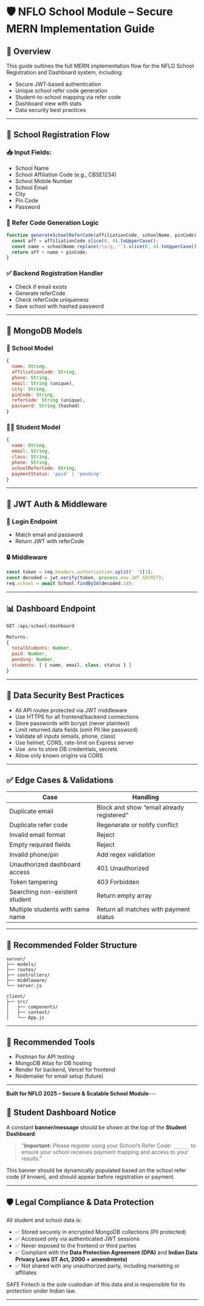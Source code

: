# 🛡️ NFLO School Module – Secure MERN Implementation Guide

## 📘 Overview

This guide outlines the full MERN implementation flow for the NFLO School Registration and Dashboard system, including:
- Secure JWT-based authentication
- Unique school refer code generation
- Student-to-school mapping via refer code
- Dashboard view with stats
- Data security best practices

---

## 🏫 School Registration Flow

### 📥 Input Fields:
- School Name
- School Affiliation Code (e.g., CBSE1234)
- School Mobile Number
- School Email
- City
- Pin Code
- Password

### 🔐 Refer Code Generation Logic

```js
function generateSchoolReferCode(affiliationCode, schoolName, pinCode) {
  const aff = affiliationCode.slice(0, 4).toUpperCase();
  const name = schoolName.replace(/\s/g, '').slice(0, 4).toUpperCase();
  return aff + name + pinCode;
}
```

### ✅ Backend Registration Handler

- Check if email exists
- Generate referCode
- Check referCode uniqueness
- Save school with hashed password

---

## 🧠 MongoDB Models

### 🏫 School Model

```js
{
  name: String,
  affiliationCode: String,
  phone: String,
  email: String (unique),
  city: String,
  pinCode: String,
  referCode: String (unique),
  password: String (hashed)
}
```

### 👨‍🎓 Student Model

```js
{
  name: String,
  email: String,
  class: String,
  phone: String,
  schoolReferCode: String,
  paymentStatus: 'paid' | 'pending'
}
```

---

## 🔐 JWT Auth & Middleware

### 🔑 Login Endpoint

- Match email and password
- Return JWT with referCode

### 🔒 Middleware

```js
const token = req.headers.authorization.split(' ')[1];
const decoded = jwt.verify(token, process.env.JWT_SECRET);
req.school = await School.findById(decoded.id);
```

---

## 📊 Dashboard Endpoint

```js
GET /api/school/dashboard

Returns:
{
  totalStudents: Number,
  paid: Number,
  pending: Number,
  students: [ { name, email, class, status } ]
}
```

---

## 🔐 Data Security Best Practices

- All API routes protected via JWT middleware
- Use HTTPS for all frontend/backend connections
- Store passwords with bcrypt (never plaintext)
- Limit returned data fields (omit PII like password)
- Validate all inputs (emails, phone, class)
- Use helmet, CORS, rate-limit on Express server
- Use .env to store DB credentials, secrets
- Allow only known origins via CORS

---

## ✅ Edge Cases & Validations

| Case | Handling |
|------|----------|
| Duplicate email | Block and show “email already registered” |
| Duplicate refer code | Regenerate or notify conflict |
| Invalid email format | Reject |
| Empty required fields | Reject |
| Invalid phone/pin | Add regex validation |
| Unauthorized dashboard access | 401 Unauthorized |
| Token tampering | 403 Forbidden |
| Searching non-existent student | Return empty array |
| Multiple students with same name | Return all matches with payment status |

---

## 📁 Recommended Folder Structure

```
server/
├── models/
├── routes/
├── controllers/
├── middleware/
└── server.js

client/
├── src/
│   ├── components/
│   ├── context/
│   └── App.js
```

---

## 🧪 Recommended Tools

- Postman for API testing
- MongoDB Atlas for DB hosting
- Render for backend, Vercel for frontend
- Nodemailer for email setup (future)

---

**Built for NFLO 2025 – Secure & Scalable School Module**---

## 📢 Student Dashboard Notice

A constant **banner/message** should be shown at the top of the **Student Dashboard**:

> "**Important:** Please register using your School’s Refer Code: `______` to ensure your school receives payment mapping and access to your results."

This banner should be dynamically populated based on the school refer code (if known), and should appear before registration or payment.

---

## 🛡️ Legal Compliance & Data Protection

All student and school data is:
- ✅ Stored securely in encrypted MongoDB collections (PII protected)
- ✅ Accessed only via authenticated JWT sessions
- ✅ Never exposed to the frontend or third parties
- ✅ Compliant with the **Data Protection Agreement (DPA)** and **Indian Data Privacy Laws (IT Act, 2000 + amendments)**
- ✅ Not shared with any unauthorized party, including marketing or affiliates

SAFE Fintech is the sole custodian of this data and is responsible for its protection under Indian law.

---